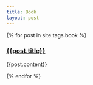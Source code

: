 ```yaml
---
title: Book
layout: post
---
```


<section class="posts">
        {% for post in site.tags.book %}
        <div class="book">
          <a href="{{site.baseurl}}{{post.url}}"><h3>{{post.title}}</h3></a>
		            <p>
            {{post.content}}
          </p>
        </div>
        {% endfor %}
      </section>
